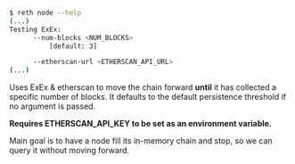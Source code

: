 
```bash
$ reth node --help
(...)
Testing ExEx:
      --num-blocks <NUM_BLOCKS>
          [default: 3]

      --etherscan-url <ETHERSCAN_API_URL>
(...)     
```

Uses ExEx & etherscan to move the chain forward **until** it has collected a specific number of blocks. It defaults to the default persistence threshold if no argument is passed.

**Requires ETHERSCAN_API_KEY to be set as an environment variable.**

Main goal is to have a node fill its in-memory chain and stop, so we can query it without moving forward.
